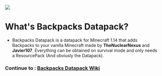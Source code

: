 ![](https://raw.githubusercontent.com/Javier107/Backpacks-Datapack/master/wiki/banner.png) <h1>What's Backpacks Datapack?</h1> <ul> <li>Backpacks Datapack is a datapack for Minecraft 1.14 that adds Backpacks to your vanilla Minecraft made by <b>TheNuclearNexus</b> and <b>Javier107</b>. Everything can be obtained on survival mode and only needs a ResourcePack (And obviusly the Datapack).</li> </ul> <h3>Continue to : <b><a href="https://github.com/Javier107/Backpacks-Datapack/wiki/Backpacks-Datapack-Wiki-(Page-1)">Backpacks Datapack Wiki</a></b></h3>
